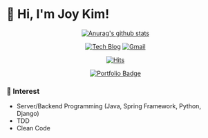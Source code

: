 # 👋 Hi, I'm Joy Kim!

<div align=center>

[![Anurag's github stats](https://github-readme-stats.vercel.app/api?username=joyykim&?count_private=true&show_icons=true&theme=vue)](https://github.com/anuraghazra/github-readme-stats)

[![Tech Blog](http://img.shields.io/badge/-Tech%20blog-blue?style=flat-square&logo=kakao&link=https://joyykim.tistory.com/)](https://joyykim.tistory.com/)
[![Gmail](https://img.shields.io/badge/Gmail-d14836?style=flat-square&logo=Gmail&logoColor=white&link=mailto:kjw11077naver@gmail.com)](mailto:kjw11077naver@gmail.com)

[![Hits](https://hits.seeyoufarm.com/api/count/incr/badge.svg?url=https%3A%2F%2Fgithub.com%2FJoyykim%2F)](https://hits.seeyoufarm.com)

[![Portfolio Badge](http://img.shields.io/badge/-Portfolio-black?style=flat-square&logo=github&link=https://xlffm3.github.io/portfolio/)](https://xlffm3.github.io/portfolio/)

</div>

### 🎈 Interest
- Server/Backend Programming (Java, Spring Framework, Python, Django)
- TDD
- Clean Code
